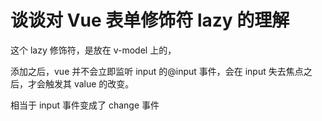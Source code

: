 # 谈谈对 Vue 表单修饰符 lazy 的理解

这个 lazy 修饰符，是放在 v-model 上的，

添加之后，vue 并不会立即监听 input 的@input 事件，会在 input 失去焦点之后，才会触发其 value 的改变。

相当于 input 事件变成了 change 事件
